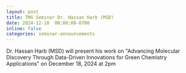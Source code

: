 ```yaml
---
layout: post
title: TMG Seminar Dr. Hassan Harb (MSD)
date: 2024-12-18  08:00:00-0700
inline: false
categories: seminar-announcements
---
```


Dr. Hassan Harb (MSD) will present his work on "Advancing Molecular Discovery Through Data-Driven Innovations for Green Chemistry Applications"  on December 18, 2024 at 2pm

